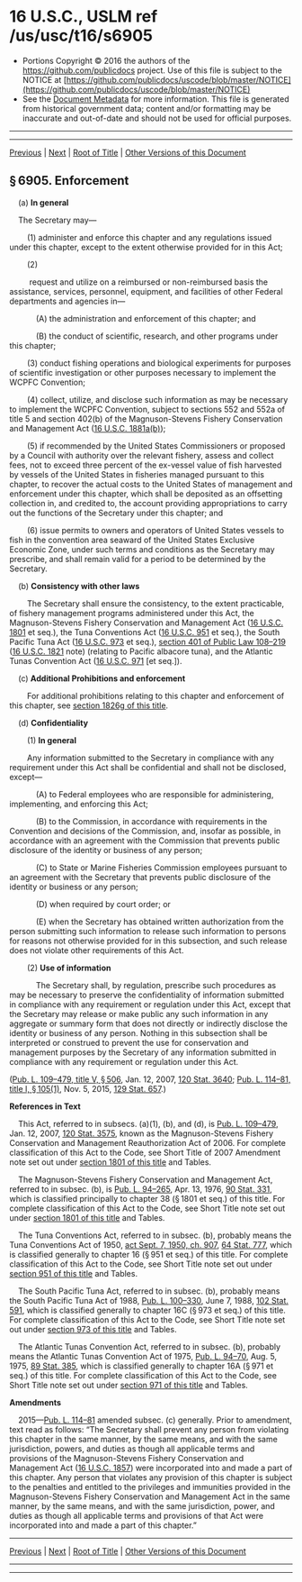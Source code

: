 ---
---

# 16 U.S.C., USLM ref /us/usc/t16/s6905

* Portions Copyright © 2016 the authors of the https://github.com/publicdocs project.
  Use of this file is subject to the NOTICE at [https://github.com/publicdocs/uscode/blob/master/NOTICE](https://github.com/publicdocs/uscode/blob/master/NOTICE)
* See the [Document Metadata](././../../../..//README.md) for more information.
  This file is generated from historical government data; content and/or formatting may be inaccurate and out-of-date and should not be used for official purposes.

----------
----------

[Previous](./../../../..//us/usc/t16/ch88/m__us_usc_t16_s6904.md) | [Next](./../../../..//us/usc/t16/ch88/m__us_usc_t16_s6906.md) | [Root of Title](./../../../../) | [Other Versions of this Document](https://publicdocs.github.io/go/links?ns=uslm&ref=%2Fus%2Fusc%2Ft16%2Fs6905)

## § 6905. Enforcement

    (a) __In general__ 

    The Secretary may—

        (1) administer and enforce this chapter and any regulations issued under this chapter, except to the extent otherwise provided for in this Act;

        (2)

         request and utilize on a reimbursed or non-reimbursed basis the assistance, services, personnel, equipment, and facilities of other Federal departments and agencies in—

            (A) the administration and enforcement of this chapter; and

            (B) the conduct of scientific, research, and other programs under this chapter;

        (3) conduct fishing operations and biological experiments for purposes of scientific investigation or other purposes necessary to implement the WCPFC Convention;

        (4) collect, utilize, and disclose such information as may be necessary to implement the WCPFC Convention, subject to sections 552 and 552a of title 5 and section 402(b) of the Magnuson-Stevens Fishery Conservation and Management Act ([16 U.S.C. 1881a(b)][/us/usc/t16/s1881a/b]);

        (5) if recommended by the United States Commissioners or proposed by a Council with authority over the relevant fishery, assess and collect fees, not to exceed three percent of the ex-vessel value of fish harvested by vessels of the United States in fisheries managed pursuant to this chapter, to recover the actual costs to the United States of management and enforcement under this chapter, which shall be deposited as an offsetting collection in, and credited to, the account providing appropriations to carry out the functions of the Secretary under this chapter; and

        (6) issue permits to owners and operators of United States vessels to fish in the convention area seaward of the United States Exclusive Economic Zone, under such terms and conditions as the Secretary may prescribe, and shall remain valid for a period to be determined by the Secretary.

    (b) __Consistency with other laws__ 

        The Secretary shall ensure the consistency, to the extent practicable, of fishery management programs administered under this Act, the Magnuson-Stevens Fishery Conservation and Management Act ([16 U.S.C. 1801][/us/usc/t16/s1801] et seq.), the Tuna Conventions Act ([16 U.S.C. 951][/us/usc/t16/s951] et seq.), the South Pacific Tuna Act ([16 U.S.C. 973][/us/usc/t16/s973] et seq.), [section 401 of Public Law 108–219][/us/pl/108/219/s401] ([16 U.S.C. 1821][/us/usc/t16/s1821] note) (relating to Pacific albacore tuna), and the Atlantic Tunas Convention Act ([16 U.S.C. 971][/us/usc/t16/s971] \[et seq.\]).

    (c) __Additional Prohibitions and enforcement__ 

        For additional prohibitions relating to this chapter and enforcement of this chapter, see [section 1826g of this title][/us/usc/t16/s1826g].

    (d) __Confidentiality__ 

        (1) __In general__ 

        Any information submitted to the Secretary in compliance with any requirement under this Act shall be confidential and shall not be disclosed, except—

            (A) to Federal employees who are responsible for administering, implementing, and enforcing this Act;

            (B) to the Commission, in accordance with requirements in the Convention and decisions of the Commission, and, insofar as possible, in accordance with an agreement with the Commission that prevents public disclosure of the identity or business of any person;

            (C) to State or Marine Fisheries Commission employees pursuant to an agreement with the Secretary that prevents public disclosure of the identity or business or any person;

            (D) when required by court order; or

            (E) when the Secretary has obtained written authorization from the person submitting such information to release such information to persons for reasons not otherwise provided for in this subsection, and such release does not violate other requirements of this Act.

        (2) __Use of information__ 

            The Secretary shall, by regulation, prescribe such procedures as may be necessary to preserve the confidentiality of information submitted in compliance with any requirement or regulation under this Act, except that the Secretary may release or make public any such information in any aggregate or summary form that does not directly or indirectly disclose the identity or business of any person. Nothing in this subsection shall be interpreted or construed to prevent the use for conservation and management purposes by the Secretary of any information submitted in compliance with any requirement or regulation under this Act.

([Pub. L. 109–479, title V, § 506][/us/pl/109/479/s506], Jan. 12, 2007, [120 Stat. 3640][/us/stat/120/3640]; [Pub. L. 114–81, title I, § 105(1)][/us/pl/114/81/s105/1], Nov. 5, 2015, [129 Stat. 657][/us/stat/129/657].)

 __References in Text__ 

    This Act, referred to in subsecs. (a)(1), (b), and (d), is [Pub. L. 109–479][/us/pl/109/479], Jan. 12, 2007, [120 Stat. 3575][/us/stat/120/3575], known as the Magnuson-Stevens Fishery Conservation and Management Reauthorization Act of 2006. For complete classification of this Act to the Code, see Short Title of 2007 Amendment note set out under [section 1801 of this title][/us/usc/t16/s1801] and Tables.

    The Magnuson-Stevens Fishery Conservation and Management Act, referred to in subsec. (b), is [Pub. L. 94–265][/us/pl/94/265], Apr. 13, 1976, [90 Stat. 331][/us/stat/90/331], which is classified principally to chapter 38 (§ 1801 et seq.) of this title. For complete classification of this Act to the Code, see Short Title note set out under [section 1801 of this title][/us/usc/t16/s1801] and Tables.

    The Tuna Conventions Act, referred to in subsec. (b), probably means the Tuna Conventions Act of 1950, [act Sept. 7, 1950, ch. 907][/us/act/1950-09-07/ch907], [64 Stat. 777][/us/stat/64/777], which is classified generally to chapter 16 (§ 951 et seq.) of this title. For complete classification of this Act to the Code, see Short Title note set out under [section 951 of this title][/us/usc/t16/s951] and Tables.

    The South Pacific Tuna Act, referred to in subsec. (b), probably means the South Pacific Tuna Act of 1988, [Pub. L. 100–330][/us/pl/100/330], June 7, 1988, [102 Stat. 591][/us/stat/102/591], which is classified generally to chapter 16C (§ 973 et seq.) of this title. For complete classification of this Act to the Code, see Short Title note set out under [section 973 of this title][/us/usc/t16/s973] and Tables.

    The Atlantic Tunas Convention Act, referred to in subsec. (b), probably means the Atlantic Tunas Convention Act of 1975, [Pub. L. 94–70][/us/pl/94/70], Aug. 5, 1975, [89 Stat. 385][/us/stat/89/385], which is classified generally to chapter 16A (§ 971 et seq.) of this title. For complete classification of this Act to the Code, see Short Title note set out under [section 971 of this title][/us/usc/t16/s971] and Tables.

 __Amendments__ 

    2015—[Pub. L. 114–81][/us/pl/114/81] amended subsec. (c) generally. Prior to amendment, text read as follows: “The Secretary shall prevent any person from violating this chapter in the same manner, by the same means, and with the same jurisdiction, powers, and duties as though all applicable terms and provisions of the Magnuson-Stevens Fishery Conservation and Management Act ([16 U.S.C. 1857][/us/usc/t16/s1857]) were incorporated into and made a part of this chapter. Any person that violates any provision of this chapter is subject to the penalties and entitled to the privileges and immunities provided in the Magnuson-Stevens Fishery Conservation and Management Act in the same manner, by the same means, and with the same jurisdiction, power, and duties as though all applicable terms and provisions of that Act were incorporated into and made a part of this chapter.”

----------

[Previous](./../../../..//us/usc/t16/ch88/m__us_usc_t16_s6904.md) | [Next](./../../../..//us/usc/t16/ch88/m__us_usc_t16_s6906.md) | [Root of Title](./../../../../) | [Other Versions of this Document](https://publicdocs.github.io/go/links?ns=uslm&ref=%2Fus%2Fusc%2Ft16%2Fs6905)

----------
----------

[/us/usc/t16/s1881a/b]: https://publicdocs.github.io/go/links?ns=uslm&ref=%2Fus%2Fusc%2Ft16%2Fs1881a%2Fb
[/us/usc/t16/s1801]: https://publicdocs.github.io/go/links?ns=uslm&ref=%2Fus%2Fusc%2Ft16%2Fs1801
[/us/usc/t16/s951]: https://publicdocs.github.io/go/links?ns=uslm&ref=%2Fus%2Fusc%2Ft16%2Fs951
[/us/usc/t16/s973]: https://publicdocs.github.io/go/links?ns=uslm&ref=%2Fus%2Fusc%2Ft16%2Fs973
[/us/pl/108/219/s401]: https://publicdocs.github.io/go/links?ns=uslm&ref=%2Fus%2Fpl%2F108%2F219%2Fs401
[/us/usc/t16/s1821]: https://publicdocs.github.io/go/links?ns=uslm&ref=%2Fus%2Fusc%2Ft16%2Fs1821
[/us/usc/t16/s971]: https://publicdocs.github.io/go/links?ns=uslm&ref=%2Fus%2Fusc%2Ft16%2Fs971
[/us/usc/t16/s1826g]: https://publicdocs.github.io/go/links?ns=uslm&ref=%2Fus%2Fusc%2Ft16%2Fs1826g
[/us/pl/109/479/s506]: https://publicdocs.github.io/go/links?ns=uslm&ref=%2Fus%2Fpl%2F109%2F479%2Fs506
[/us/stat/120/3640]: https://publicdocs.github.io/go/links?ns=uslm&ref=%2Fus%2Fstat%2F120%2F3640
[/us/pl/114/81/s105/1]: https://publicdocs.github.io/go/links?ns=uslm&ref=%2Fus%2Fpl%2F114%2F81%2Fs105%2F1
[/us/stat/129/657]: https://publicdocs.github.io/go/links?ns=uslm&ref=%2Fus%2Fstat%2F129%2F657
[/us/pl/109/479]: https://publicdocs.github.io/go/links?ns=uslm&ref=%2Fus%2Fpl%2F109%2F479
[/us/stat/120/3575]: https://publicdocs.github.io/go/links?ns=uslm&ref=%2Fus%2Fstat%2F120%2F3575
[/us/usc/t16/s1801]: https://publicdocs.github.io/go/links?ns=uslm&ref=%2Fus%2Fusc%2Ft16%2Fs1801
[/us/pl/94/265]: https://publicdocs.github.io/go/links?ns=uslm&ref=%2Fus%2Fpl%2F94%2F265
[/us/stat/90/331]: https://publicdocs.github.io/go/links?ns=uslm&ref=%2Fus%2Fstat%2F90%2F331
[/us/usc/t16/s1801]: https://publicdocs.github.io/go/links?ns=uslm&ref=%2Fus%2Fusc%2Ft16%2Fs1801
[/us/act/1950-09-07/ch907]: https://publicdocs.github.io/go/links?ns=uslm&ref=%2Fus%2Fact%2F1950-09-07%2Fch907
[/us/stat/64/777]: https://publicdocs.github.io/go/links?ns=uslm&ref=%2Fus%2Fstat%2F64%2F777
[/us/usc/t16/s951]: https://publicdocs.github.io/go/links?ns=uslm&ref=%2Fus%2Fusc%2Ft16%2Fs951
[/us/pl/100/330]: https://publicdocs.github.io/go/links?ns=uslm&ref=%2Fus%2Fpl%2F100%2F330
[/us/stat/102/591]: https://publicdocs.github.io/go/links?ns=uslm&ref=%2Fus%2Fstat%2F102%2F591
[/us/usc/t16/s973]: https://publicdocs.github.io/go/links?ns=uslm&ref=%2Fus%2Fusc%2Ft16%2Fs973
[/us/pl/94/70]: https://publicdocs.github.io/go/links?ns=uslm&ref=%2Fus%2Fpl%2F94%2F70
[/us/stat/89/385]: https://publicdocs.github.io/go/links?ns=uslm&ref=%2Fus%2Fstat%2F89%2F385
[/us/usc/t16/s971]: https://publicdocs.github.io/go/links?ns=uslm&ref=%2Fus%2Fusc%2Ft16%2Fs971
[/us/pl/114/81]: https://publicdocs.github.io/go/links?ns=uslm&ref=%2Fus%2Fpl%2F114%2F81
[/us/usc/t16/s1857]: https://publicdocs.github.io/go/links?ns=uslm&ref=%2Fus%2Fusc%2Ft16%2Fs1857


